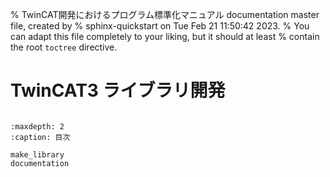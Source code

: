 % TwinCAT開発におけるプログラム標準化マニュアル documentation master file, created by
%  sphinx-quickstart on Tue Feb 21 11:50:42 2023.
%   You can adapt this file completely to your liking, but it should at least
%   contain the root `toctree` directive.

# TwinCAT3 ライブラリ開発

```{include} dev_ops.md
```

```{toctree}
:maxdepth: 2
:caption: 目次

make_library
documentation
```

